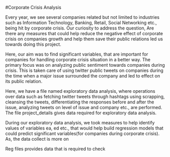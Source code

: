 #Corporate Crisis Analysis

Every year, we see several companies related but not limited to industries such as Information Technology, Banking, Retail,
Social Networking etc., being hit by corporate crisis. Our curiosity to address the question, Are there any measures
that could help reduce the negative effect of corporate crisis on companies growth and help them save their public relations
led us towards doing this project.

Here, our aim was to find significant variables, that are important for companies for handling corporate crisis situation in a better way.
The primary focus was on analyzing public sentiment towards companies during crisis. This is taken care of using twitter 
public tweets on companies during the time when a major issue surrounded the company and led to effect on its public relation.

Here, we have a file named exploratory data analysis, where operations over data such as fetching twitter tweets through hashtags using scrapping, cleansing the tweets, differentiating the responses before and after the issue, analyzing tweets on level of issue and company etc., are performed. The file project_details gives data required for exploratory data analysis.

During our exploratory data analysis, we took measures to help identify values of variables ea, ed etc., that would help build regression 
models that could predict significant variables(for companies during corporate crisis). As, the data collect is more on  

Reg files provides data that is required to check 
